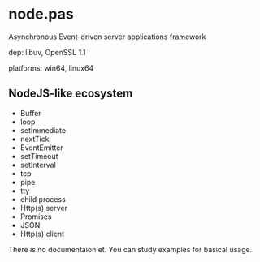 # node.pas
Asynchronous Event-driven server applications framework

dep: libuv, OpenSSL 1.1

platforms: win64, linux64

NodeJS-like ecosystem
---------------------   
* Buffer
* loop
* setImmediate
* nextTick
* EventEmitter
* setTimeout
* setInterval
* tcp
* pipe
* tty
* child process
* Http(s) server
* Promises
* JSON
* Http(s) client

There is no documentaion et. 
You can study examples for basical usage.